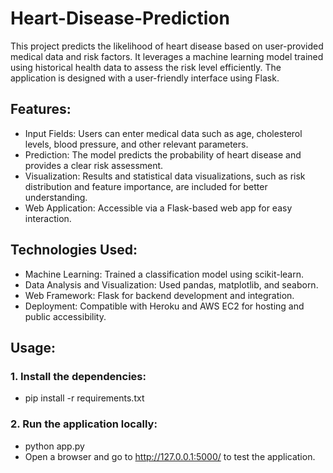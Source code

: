# Heart-Disease-Prediction
This project predicts the likelihood of heart disease based on user-provided medical data and risk factors. It leverages a machine learning model trained using historical health data to assess the risk level efficiently. The application is designed with a user-friendly interface using Flask.
## Features:
* Input Fields: Users can enter medical data such as age, cholesterol levels, blood pressure, and other relevant parameters.
* Prediction: The model predicts the probability of heart disease and provides a clear risk assessment.
* Visualization: Results and statistical data visualizations, such as risk distribution and feature importance, are included for better understanding.
* Web Application: Accessible via a Flask-based web app for easy interaction.
## Technologies Used:
* Machine Learning: Trained a classification model using scikit-learn.
* Data Analysis and Visualization: Used pandas, matplotlib, and seaborn.
* Web Framework: Flask for backend development and integration.
* Deployment: Compatible with Heroku and AWS EC2 for hosting and public accessibility.
## Usage:
### 1. Install the dependencies:
* pip install -r requirements.txt
### 2. Run the application locally:
* python app.py
* Open a browser and go to http://127.0.0.1:5000/ to test the application.
